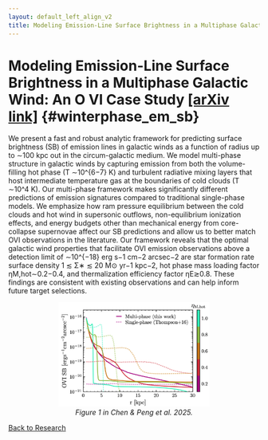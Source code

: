 ```yaml
---
layout: default_left_align_v2
title: Modeling Emission-Line Surface Brightness in a Multiphase Galactic Wind, An O VI Case Study
---
```


# Modeling Emission-Line Surface Brightness in a Multiphase Galactic Wind: An O VI Case Study [ [arXiv link]](https://arxiv.org/abs/2510.02443) {#winterphase_em_sb}
We present a fast and robust analytic framework for predicting surface brightness (SB) of emission lines in galactic winds as a function of radius up to ∼100 kpc out in the circum-galactic medium. We model multi-phase structure in galactic winds by capturing emission from both the volume-filling hot phase (T ∼10^{6−7} K) and turbulent radiative mixing layers that host intermediate temperature gas at the boundaries of cold clouds (T ∼10^4 K). Our multi-phase framework makes significantly different predictions of emission signatures compared to traditional single-phase models. We emphasize how ram pressure equilibrium between the cold clouds and hot wind in supersonic outflows, non-equilibrium ionization effects, and energy budgets other than mechanical energy from core-collapse supernovae affect our SB predictions and allow us to better match OVI observations in the literature. Our framework reveals that the optimal galactic wind properties that facilitate OVI emission observations above a detection limit of ∼10^{−18} erg s−1 cm−2 arcsec−2 are star formation rate surface density 1 ≲ Σ∗ ≲ 20 M⊙ yr−1 kpc−2, hot phase mass loading factor ηM,hot∼0.2−0.4, and thermalization efficiency factor ηE≳0.8. These findings are consistent with existing observations and can help inform future target selections.

<div style="text-align: center">
    <img src="./assets/images/research_figures/winterphase_em_sb/ovi_sb_multi_vs_single.png" height="60%" width="60%" alt="physical_origins_outflows"/>
    <br>
    <em>Figure 1 in Chen & Peng et al. 2025. 
 </em>
</div>

[Back to Research](./research.html)
